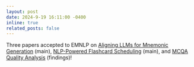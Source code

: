 ```yaml
---
layout: post
date: 2024-9-19 16:11:00 -0400
inline: true
related_posts: false
---
```


Three papers accepted to EMNLP on [Aligning LLMs for Mnemonic Generation](https://arxiv.org/abs/2406.15352) (main), [NLP-Powered Flashcard Scheduling](https://arxiv.org/abs/2402.12291) (main), and [MCQA Quality Analysis](https://arxiv.org/abs/2410.10854) (findings)!
